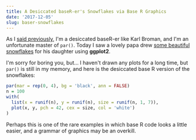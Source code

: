 ```yaml
---
title: A Desiccated baseR-er's Snowflakes via Base R Graphics
date: '2017-12-05'
slug: baser-snowflakes
---
```


As I [said previously](/en/2017/10/base-r-broman/), I'm a desiccated baseR-er like Karl Broman, and I'm an unfortunate master of `par()`. Today I saw a lovely papa drew [some beautiful snowflakes](https://tw.com/ikashnitsky/status/937786580231696384) for his daughter using **ggplot2**.

I'm sorry for boring you, but... I haven't drawn any plots for a long time, but `par()` is still in my memory, and here is the desiccated base R version of the snowflakes:

```r
par(mar = rep(0, 4), bg = 'black', ann = FALSE)
n = 100
with(
  list(x = runif(n), y = runif(n), size = runif(n, 1, 7)),
  plot(x, y, pch = 42, cex = size, col = 'white')
)
```

Perhaps this is one of the rare examples in which base R code looks a little easier, and a grammar of graphics may be an overkill.
